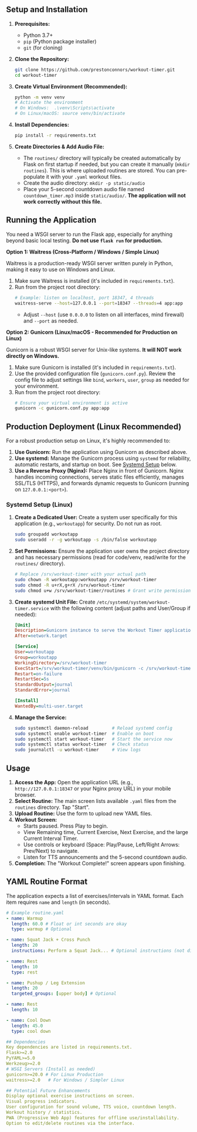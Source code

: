 
## Setup and Installation

1.  **Prerequisites:**
    *   Python 3.7+
    *   `pip` (Python package installer)
    *   `git` (for cloning)

2.  **Clone the Repository:**
    ```bash
    git clone https://github.com/prestonconnors/workout-timer.git
    cd workout-timer
    ```

3.  **Create Virtual Environment (Recommended):**
    ```bash
    python -m venv venv
    # Activate the environment
    # On Windows:  .\venv\Scripts\activate
    # On Linux/macOS: source venv/bin/activate
    ```

4.  **Install Dependencies:**
    ```bash
    pip install -r requirements.txt
    ```

5.  **Create Directories & Add Audio File:**
    *   The `routines/` directory will typically be created automatically by Flask on first startup if needed, but you can create it manually (`mkdir routines`). This is where uploaded routines are stored. You can pre-populate it with your `.yaml` workout files.
    *   Create the audio directory: `mkdir -p static/audio`
    *   Place your 5-second countdown audio file named `countdown_timer.mp3` inside `static/audio/`. **The application will not work correctly without this file.**

## Running the Application

You need a WSGI server to run the Flask app, especially for anything beyond basic local testing. **Do not use `flask run` for production.**

**Option 1: Waitress (Cross-Platform / Windows / Simple Linux)**

Waitress is a production-ready WSGI server written purely in Python, making it easy to use on Windows and Linux.

1.  Make sure Waitress is installed (it's included in `requirements.txt`).
2.  Run from the project root directory:
    ```bash
    # Example: listen on localhost, port 18347, 4 threads
    waitress-serve --host=127.0.0.1 --port=18347 --threads=4 app:app
    ```
    *   Adjust `--host` (use `0.0.0.0` to listen on all interfaces, mind firewall) and `--port` as needed.

**Option 2: Gunicorn (Linux/macOS - Recommended for Production on Linux)**

Gunicorn is a robust WSGI server for Unix-like systems. **It will NOT work directly on Windows.**

1.  Make sure Gunicorn is installed (it's included in `requirements.txt`).
2.  Use the provided configuration file (`gunicorn.conf.py`). Review the config file to adjust settings like `bind`, `workers`, `user`, `group` as needed for your environment.
3.  Run from the project root directory:
    ```bash
    # Ensure your virtual environment is active
    gunicorn -c gunicorn.conf.py app:app
    ```

## Production Deployment (Linux Recommended)

For a robust production setup on Linux, it's highly recommended to:

1.  **Use Gunicorn:** Run the application using Gunicorn as described above.
2.  **Use systemd:** Manage the Gunicorn process using `systemd` for reliability, automatic restarts, and startup on boot. See [Systemd Setup](#systemd-setup) below.
3.  **Use a Reverse Proxy (Nginx):** Place Nginx in front of Gunicorn. Nginx handles incoming connections, serves static files efficiently, manages SSL/TLS (HTTPS), and forwards dynamic requests to Gunicorn (running on `127.0.0.1:<port>`).

### Systemd Setup (Linux)

1.  **Create a Dedicated User:** Create a system user specifically for this application (e.g., `workoutapp`) for security. Do not run as root.
    ```bash
    sudo groupadd workoutapp
    sudo useradd -r -g workoutapp -s /bin/false workoutapp
    ```
2.  **Set Permissions:** Ensure the application user owns the project directory and has necessary permissions (read for code/venv, read/write for the `routines/` directory).
    ```bash
    # Replace /srv/workout-timer with your actual path
    sudo chown -R workoutapp:workoutapp /srv/workout-timer
    sudo chmod -R u+rX,g+rX /srv/workout-timer
    sudo chmod u+w /srv/workout-timer/routines # Grant write permission
    ```
3.  **Create systemd Unit File:** Create `/etc/systemd/system/workout-timer.service` with the following content (adjust paths and User/Group if needed):
    ```ini
    [Unit]
    Description=Gunicorn instance to serve the Workout Timer application
    After=network.target

    [Service]
    User=workoutapp
    Group=workoutapp
    WorkingDirectory=/srv/workout-timer
    ExecStart=/srv/workout-timer/venv/bin/gunicorn -c /srv/workout-timer/gunicorn.conf.py app:app
    Restart=on-failure
    RestartSec=5s
    StandardOutput=journal
    StandardError=journal

    [Install]
    WantedBy=multi-user.target
    ```
4.  **Manage the Service:**
    ```bash
    sudo systemctl daemon-reload         # Reload systemd config
    sudo systemctl enable workout-timer  # Enable on boot
    sudo systemctl start workout-timer   # Start the service now
    sudo systemctl status workout-timer  # Check status
    sudo journalctl -u workout-timer     # View logs
    ```

## Usage

1.  **Access the App:** Open the application URL (e.g., `http://127.0.0.1:18347` or your Nginx proxy URL) in your mobile browser.
2.  **Select Routine:** The main screen lists available `.yaml` files from the `routines` directory. Tap "Start".
3.  **Upload Routine:** Use the form to upload new YAML files.
4.  **Workout Screen:**
    *   Starts paused. Press Play to begin.
    *   View Remaining time, Current Exercise, Next Exercise, and the large Current Interval Timer.
    *   Use controls or keyboard (Space: Play/Pause, Left/Right Arrows: Prev/Next) to navigate.
    *   Listen for TTS announcements and the 5-second countdown audio.
5.  **Completion:** The "Workout Complete!" screen appears upon finishing.

## YAML Routine Format

The application expects a list of exercises/intervals in YAML format. Each item requires `name` and `length` (in seconds).

```yaml
# Example routine.yaml
- name: Warmup
  length: 60.0 # Float or int seconds are okay
  type: warmup # Optional

- name: Squat Jack + Cross Punch
  length: 20
  instructions: Perform a Squat Jack... # Optional instructions (not displayed yet)

- name: Rest
  length: 10
  type: rest

- name: Pushup / Leg Extension
  length: 20
  targeted_groups: [upper body] # Optional

- name: Rest
  length: 10

- name: Cool Down
  length: 45.0
  type: cool down

## Dependencies
Key dependencies are listed in requirements.txt.
Flask>=2.0
PyYAML>=5.0
Werkzeug>=2.0
# WSGI Servers (Install as needed)
gunicorn>=20.0 # For Linux Production
waitress>=2.0   # For Windows / Simpler Linux

## Potential Future Enhancements
Display optional exercise instructions on screen.
Visual progress indicators.
User configuration for sound volume, TTS voice, countdown length.
Workout history / statistics.
PWA (Progressive Web App) features for offline use/installability.
Option to edit/delete routines via the interface.